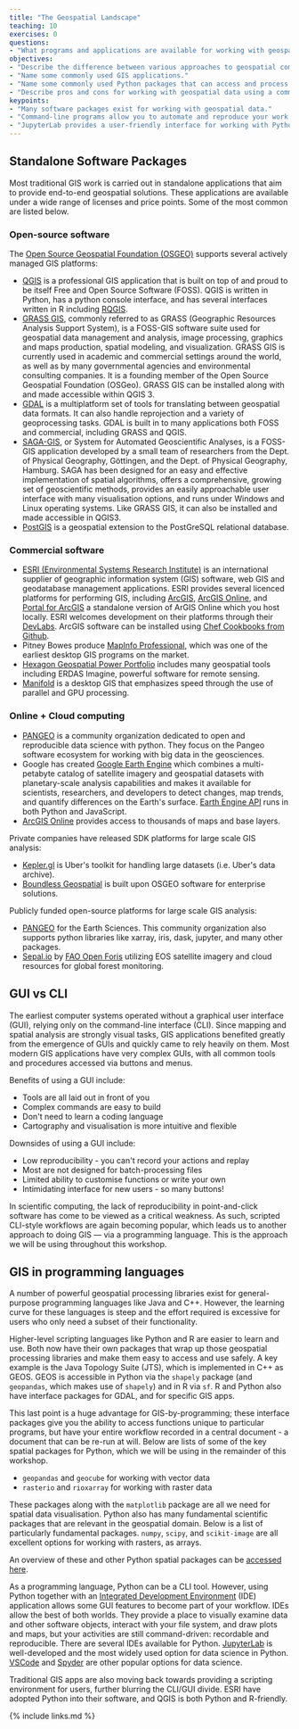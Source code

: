 ```yaml
---
title: "The Geospatial Landscape"
teaching: 10
exercises: 0
questions:
- "What programs and applications are available for working with geospatial data?"
objectives:
- "Describe the difference between various approaches to geospatial computing, and their relative strengths and weaknesses."
- "Name some commonly used GIS applications."
- "Name some commonly used Python packages that can access and process spatial data."
- "Describe pros and cons for working with geospatial data using a command-line versus a graphical user interface."
keypoints:
- "Many software packages exist for working with geospatial data."
- "Command-line programs allow you to automate and reproduce your work."
- "JupyterLab provides a user-friendly interface for working with Python."
---
```



## Standalone Software Packages 

Most traditional GIS work is carried out in standalone applications that aim to provide
end-to-end geospatial solutions. These applications are available under a wide range of
licenses and price points. Some of the most common are listed below.

### Open-source software 

The [Open Source Geospatial Foundation (OSGEO)](http://www.osgeo.org/) supports several actively managed GIS platforms:

  * [QGIS](https://www.qgis.org/en/site/) is a professional GIS application that is
  built on top of and proud to be itself Free and Open Source Software (FOSS). QGIS is
  written in Python, has a python console interface, and has several interfaces written in R including
  [RQGIS](https://cran.r-project.org/package=RQGIS). 
  * [GRASS GIS](https://grass.osgeo.org/), commonly referred to as GRASS 
  (Geographic Resources Analysis Support System), is a FOSS-GIS software suite used for
  geospatial data management and analysis, image processing, graphics and maps
  production, spatial modeling, and visualization. GRASS GIS is currently used in
  academic and commercial settings around the world, as well as by many governmental
  agencies and environmental consulting companies. It is a founding member of the Open
  Source Geospatial Foundation (OSGeo). GRASS GIS can be installed along with and made 
  accessible within QGIS 3.
  * [GDAL](http://www.gdal.org/) is a multiplatform
  set of tools for translating between geospatial data formats. It can also handle
  reprojection and a variety of geoprocessing tasks. GDAL is built in to many
  applications both FOSS and commercial, including GRASS and QGIS.
  * [SAGA-GIS](http://www.saga-gis.org/en/index.html), or System for Automated
  Geoscientific Analyses, is a FOSS-GIS application developed by a small team of
  researchers from the Dept. of Physical Geography, Göttingen, and the Dept. of
  Physical Geography, Hamburg. SAGA has been designed for an easy and effective
  implementation of spatial algorithms, offers a comprehensive, growing set of
  geoscientific methods, provides an easily approachable user interface with many
  visualisation options, and runs under Windows and Linux operating systems. Like 
  GRASS GIS, it can also be installed and made accessible in QGIS3.
  * [PostGIS](https://postgis.net/) is a geospatial extension to the PostGreSQL
  relational database.

### Commercial software 

  * [ESRI (Environmental Systems Research Institute)](https://www.esri.com/en-us/home)
  is an international supplier of geographic information system (GIS) software, web GIS
  and geodatabase management applications. ESRI provides several licenced platforms for
  performing GIS, including [ArcGIS](https://www.arcgis.com/home/index.html), 
  [ArcGIS Online](http://www.esri.com/software/arcgis/arcgisonline), and 
  [Portal for ArcGIS](http://server.arcgis.com/en/portal/) a standalone version of
  ArGIS Online which you host locally. ESRI welcomes development on their platforms
  through their [DevLabs](https://developers.arcgis.com/). ArcGIS software can be
  installed using 
  [Chef Cookbooks from Github](https://github.com/Esri/arcgis-cookbook).
  * Pitney Bowes produce [MapInfo Professional](https://www.pitneybowes.com/us/location-intelligence/geographic-information-systems/mapinfo-pro.html), 
  which was one of the earliest desktop GIS programs on the market. 
  * [Hexagon Geospatial Power Portfolio](https://www.hexagongeospatial.com/products/power-portfolio) 
  includes many geospatial tools including ERDAS Imagine, powerful software for remote sensing.
  * [Manifold](http://www.manifold.net/) is a desktop GIS that emphasizes speed through
  the use of parallel and GPU processing. 

### Online + Cloud computing

  * [PANGEO](https://pangeo.io/) is a community organization dedicated to open and reproducible data science with python. 
  They focus on the Pangeo software ecosystem for working with big 
  data in the geosciences.
  * Google has created [Google Earth Engine](https://earthengine.google.com/) which
  combines a multi-petabyte catalog of satellite imagery and geospatial datasets with
  planetary-scale analysis capabilities and makes it available for scientists,
  researchers, and developers to detect changes, map trends, and quantify differences
  on the Earth's surface. [Earth Engine API](https://developers.google.com/earth-engine/) 
  runs in both Python and JavaScript.
  * [ArcGIS Online](http://www.arcgis.com/features/features.html) provides access to
  thousands of maps and base layers.

Private companies have released SDK platforms for large scale GIS analysis:

 * [Kepler.gl](http://kepler.gl/#/) is Uber's toolkit for handling large datasets (i.e. Uber's data archive).
 * [Boundless Geospatial](https://boundlessgeo.com/) is built upon OSGEO software for enterprise solutions. 

Publicly funded open-source platforms for large scale GIS analysis:

 * [PANGEO](http://pangeo.io/) for the Earth Sciences. This community organization also supports python libraries like xarray, iris, dask, jupyter, and many other packages.
 * [Sepal.io](https://sepal.io/) by [FAO Open Foris](http://www.openforis.org/) utilizing EOS satellite imagery and cloud resources for global forest monitoring.

## GUI vs CLI 

The earliest computer systems operated without a graphical user interface (GUI),
relying only on the command-line interface (CLI). Since mapping and spatial analysis
are strongly visual tasks, GIS applications benefited greatly from the emergence of
GUIs and quickly came to rely heavily on them. Most modern GIS applications have very
complex GUIs, with all common tools and procedures accessed via buttons and menus. 

Benefits of using a GUI include:

  - Tools are all laid out in front of you
  - Complex commands are easy to build
  - Don't need to learn a coding language
  - Cartography and visualisation is more intuitive and flexible
  
Downsides of using a GUI include:

  - Low reproducibility - you can't record your actions and replay
  - Most are not designed for batch-processing files
  - Limited ability to customise functions or write your own
  - Intimidating interface for new users - so many buttons!
  
In scientific computing, the lack of reproducibility in point-and-click software has
come to be viewed as a critical weakness. As such, scripted CLI-style workflows are
again becoming popular, which leads us to another approach to doing GIS — via a
programming language. This is the approach we will be using throughout this workshop.
  
## GIS in programming languages 

A number of powerful geospatial processing libraries exist for general-purpose
programming languages like Java and C++. However, the learning curve for these
languages is steep and the effort required is excessive for users who only need a
subset of their functionality. 

Higher-level scripting languages like Python and R are easier to learn and use. Both
now have their own packages that wrap up those geospatial processing libraries and make
them easy to access and use safely. A key example is the Java Topology Suite (JTS),
which is implemented in C++ as GEOS. GEOS is accessible in Python via the `shapely`
package (and `geopandas`, which makes use of `shapely`) and in R via `sf`. R and Python 
also have interface packages for GDAL, and for specific GIS apps. 

This last point is a huge advantage for GIS-by-programming; these interface packages
give you the ability to access functions unique to particular programs, but have your
entire workflow recorded in a central document - a document that can be re-run at will.
Below are lists of some of the key spatial packages for Python, which we will be using in the
remainder of this workshop.

  * `geopandas` and `geocube` for working with vector data 
  * `rasterio` and `rioxarray` for working with raster data

These packages along with the `matplotlib` package are all we need for spatial data visualisation. Python also has many fundamental scientific packages that are relevant in the geospatial domain. Below is a list of particularly fundamental packages. `numpy`, `scipy`, and `scikit-image` are all excellent options for working with rasters, as arrays.

An overview of these and other Python spatial packages can be [accessed here](https://medium.com/@chrieke/essential-geospatial-python-libraries-5d82fcc38731). 
  
As a programming language, Python can be a CLI tool. However, using
Python together with an [Integrated Development Environment](https://www.codecademy.com/articles/what-is-an-ide) (IDE) application
allows some GUI features to become part of your workflow. IDEs allow the best of both
worlds. They provide a place to visually examine data and other software objects,
interact with your file system, and draw plots and maps, but your activities are still
command-driven: recordable and reproducible. There are several IDEs available for Python.
[JupyterLab](https://jupyter.org/) is well-developed and the most widely used option for data science 
in Python. [VSCode](https://code.visualstudio.com/docs/python/python-tutorial) and [Spyder](https://www.spyder-ide.org/)
are other popular options for data science.

Traditional GIS apps are also moving back towards providing a scripting environment for
users, further blurring the CLI/GUI divide. ESRI have adopted Python into their
software, and QGIS is both Python and R-friendly.

{% include links.md %}
